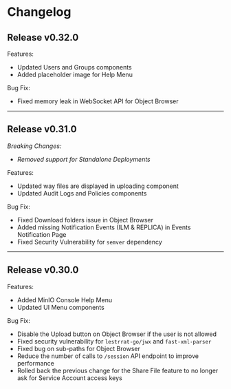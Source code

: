 <!-- @format -->

# Changelog

## Release v0.32.0
Features:
- Updated Users and Groups components
- Added placeholder image for Help Menu

Bug Fix:

- Fixed memory leak in WebSocket API for Object Browser 
---
## Release v0.31.0

*Breaking Changes:*

- *Removed support for Standalone Deployments*

Features:

- Updated way files are displayed in uploading component
- Updated Audit Logs and Policies components

Bug Fix:

- Fixed Download folders issue in Object Browser
- Added missing Notification Events (ILM & REPLICA) in Events Notification Page
- Fixed Security Vulnerability for `semver` dependency
---
## Release v0.30.0

Features:

- Added MinIO Console Help Menu
- Updated UI Menu components

Bug Fix:

- Disable the Upload button on Object Browser if the user is not allowed
- Fixed security vulnerability for `lestrrat-go/jwx` and `fast-xml-parser`
- Fixed bug on sub-paths for Object Browser
- Reduce the number of calls to `/session` API endpoint to improve performance
- Rolled back the previous change for the Share File feature to no longer ask for Service Account access keys
